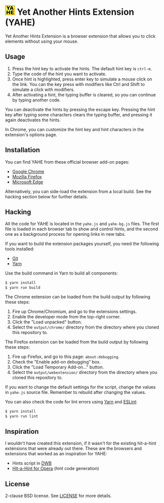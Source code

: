 # ![YAHE logo](images/icons/icon32.png) Yet Another Hints Extension (YAHE)

Yet Another Hints Extension is a browser extension that allows you to click elements without using your mouse.

## Usage

1. Press the hint key to activate the hints. The default hint key is `ctrl-m`.
2. Type the code of the hint you want to activate.
3. Once hint is highlighted, press enter key to simulate a mouse click on the
   link. You can the key press with modifiers like Ctrl and Shift to simulate a
   click with modifiers.
4. After activating a hint, the typing buffer is cleared, so you can continue
   by typing another code.

You can deactivate the hints by pressing the escape key. Pressing the hint key
after typing some characters clears the typing buffer, and pressing it again
deactivates the hints.

In Chrome, you can customize the hint key and hint characters in the extension's options page.

## Installation

You can find YAHE from these official browser add-on pages:

* [Google Chrome][cws]
* [Mozilla Firefox][ffao]
* [Microsoft Edge][edgeao]

Alternatively, you can side-load the extension from a local build.
See the hacking section below for further details.

## Hacking

All the code for YAHE is located in the `yahe.js` and `yahe-bg.js` files.
The first file is loaded in each browser tab to show and control hints,
and the second one as a background process for opening links in new tabs.

If you want to build the extension packages yourself,
you need the following tools installed:

* [Git][]
* [Yarn][]

Use the build command in Yarn to build all components:

```
$ yarn install
$ yarn run build
```

The Chrome extension can be loaded from the build output by following these steps:

1. Fire up Chrome/Chromium, and go to the extensions settings.
2. Enable the developer mode from the top-right corner.
3. Click the "Load unpacked" button.
4. Select the `output/chrome/` directory from the directory where you cloned this repository to.

The Firefox extension can be loaded from the build output by following these steps:

1. Fire up Firefox, and go to this page: `about:debugging`.
2. Check the "Enable add-on debugging" box.
3. Click the "Load Temporary Add-on..." button.
4. Select the `output/webextension/` directory from the directory where you cloned this repository to.

If you want to change the default settings for the script,
change the values in `yahe.js` source file.
Remember to rebuild after changing the values.

You can also check the code for lint errors using [Yarn][] and [ESLint][]:

```
$ yarn install
$ yarn run lint
```

## Inspiration

I wouldn't have created this extension,
if it wasn't for the existing hit-a-hint extensions that were already out there.
These are the browsers and extensions that worked as an inspiration for YAHE:

* Hints script in [DWB][]
* [Hit-a-Hint for Opera][hhopera] (hint code generation)

## License

2-clause BSD license. See [LICENSE](LICENSE) for more details.

[cws]: https://chrome.google.com/webstore/detail/eimkmfhfckmajkednnnhkacajflcjinm
[ffao]: https://addons.mozilla.org/en-US/firefox/addon/yet-another-hints-extension/
[edgeao]: https://microsoftedge.microsoft.com/addons/detail/yet-another-hints-extensi/oblcogekcgnkimamhnekiohhikomblod
[git]: https://git-scm.com/
[hhopera]: https://github.com/hogelog/hit-a-hint-opera
[dwb]: https://portix.bitbucket.io/dwb/
[yarn]: https://yarnpkg.com/
[eslint]: https://eslint.org/

